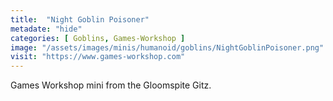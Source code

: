 ```yaml
---
title:  "Night Goblin Poisoner"
metadate: "hide"
categories: [ Goblins, Games-Workshop ]
image: "/assets/images/minis/humanoid/goblins/NightGoblinPoisoner.png"
visit: "https://www.games-workshop.com"
---
```

Games Workshop mini from the Gloomspite Gitz.